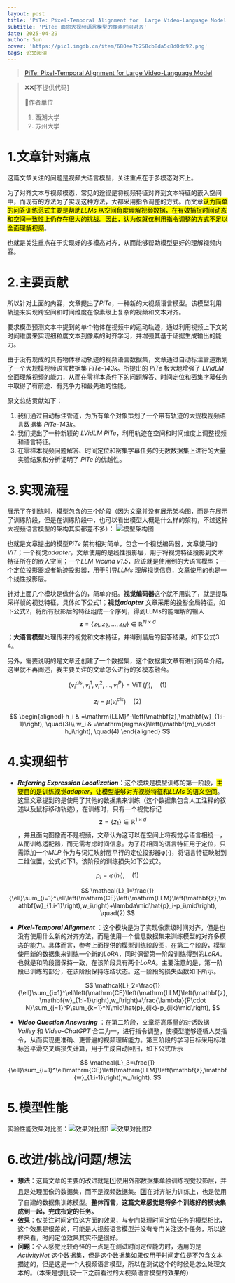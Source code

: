 ```yaml
---
layout: post
title: 'PiTe: Pixel-Temporal Alignment for  Large Video-Language Model ECCV 2024'
subtitle: 'PiTe: 面向大视频语言模型的像素时间对齐'
date: 2025-04-29
author: Sun
cover: 'https://pic1.imgdb.cn/item/680ee7b258cb8da5c8d0dd92.png'
tags: 论文阅读
---
```


> [PiTe: Pixel-Temporal Alignment for  Large Video-Language Model](https://www.ecva.net/papers/eccv_2024/papers_ECCV/papers/00744.pdf)

> ❌❌[不提供代码]
> 
> 📌作者单位
> 
> 1. 西湖大学
> 2. 苏州大学

# 1.文章针对痛点

这篇文章关注的问题是视频大语言模型，关注重点在于多模态对齐上。

为了对齐文本与视频模态，常见的途径是将视频特征对齐到文本特征的嵌入空间中，而现有的方法为了实现这种方法，大都采用指令调整的方式。而文章<mark>认为简单的问答训练范式主要是帮助*LLMs* 从空间角度理解视频数据，在有效捕捉时间动态和空间一致性上仍存在很大的挑战。因此，认为仅就仅利用指令调整的方式不足以全面理解视频</mark>。

也就是关注重点在于实现好的多模态对齐，从而能够帮助模型更好的理解视频内容。

# 2.主要贡献

所以针对上面的内容，文章提出了*PiTe*，一种新的大视频语言模型。该模型利用轨迹来实现跨空间和时间维度在像素级上复杂的视频和文本对齐。

要求模型预测文本中提到的单个物体在视频中的运动轨迹，通过利用视频上下文的时间维度来实现细粒度文本到像素的对齐学习，并增强其基于证据生成输出的能力。

由于没有现成的具有物体移动轨迹的视频语言数据集，文章通过自动标注管道策划了一个大规模视频语言数据集 *PiTe-143k*。所提出的 *PiTe* 极大地增强了 *LVidLM* 全面理解视频的能力，从而在零样本条件下的问题解答、时间定位和密集字幕任务中取得了有前途、有竞争力和最先进的性能。

原文总结贡献如下：

1. 我们通过自动标注管道，为所有单个对象策划了一个带有轨迹的大规模视频语言数据集 *PiTe-143k*。
2. 我们提出了一种新颖的 *LVidLM PiTe*，利用轨迹在空间和时间维度上调整视频和语言特征。
3. 在零样本视频问题解答、时间定位和密集字幕任务的无数数据集上进行的大量实验结果和分析证明了 *PiTe* 的优越性。

# 3.实现流程

展示了在训练时，模型包含的三个阶段（因为文章并没有展示架构图，而是在展示了训练阶段，但是在训练阶段中，也可以看出模型大概是什么样的架构，不过这种大视频语言模型的架构其实都差不多）：
![模型架构图](https://pic1.imgdb.cn/item/680f2c1958cb8da5c8d203dd.png)

也就是文章提出的模型*PiTe* 架构相对简单，包含一个视觉编码器，文章使用的*ViT*；一个视觉*adapter*，文章使用的是线性投影层，用于将视觉特征投影到文本特征所在的嵌入空间；一个*LLM Vicuna v1.5*，应该就是使用到的大语言模型；一个定位投影器或者轨迹投影器，用于引导*LLMs* 理解视觉信息，文章使用的也是一个线性投影层。

针对上面几个模块是做什么的，简单介绍。**视觉编码器**这个就不用说了，就是提取采样帧的视觉特征，具体如下公式1；**视觉*adapter*** 文章采用的投影全局特征，如下公式2，将所有投影后的特征组成一个序列，得到LLMs的能理解的输入$$\mathbf{z}=\{z_1,z_2,\ldots,z_N\}\in\mathbb{R}^{N\times d}$$；**大语言模型**处理传来的视觉和文本特征，并得到最后的回答结果，如下公式3 4。

另外，需要说明的是文章还创建了一个数据集，这个数据集文章有进行简单介绍，这里就不再阐述，我主要关注的文章怎么进行的多模态融合。

$$
\left\{v_{i}^{c l s}, v_{i}^{1}, v_{i}^{2}, \ldots, v_{i}^{P}\right\}=\operatorname{ViT}\left(f_{i}\right),	\quad(1)
$$

$$
z_i=\mu\left(v_i^{cls}\right)	\quad(2)
$$

$$
\begin{aligned}
h_i & =\mathrm{LLM}^-\left(\mathbf{z},\mathbf{w}_{1:i-1}\right), \quad(3)\\
w_i & =\mathrm{argmax}\left(\mathbf{m}_v\cdot h_i\right),	\quad(4)
\end{aligned}
$$

# 4.实现细节

* ***Referring Expression Localization***：这个模块是模型训练的第一阶段，<mark>主要目的是训练视觉*adapter*，让模型能够对齐视觉特征和*LLMs* 的语义空间</mark>。这里文章提到的是使用了其他的数据集来训练（这个数据集包含人工注释的叙述以及鼠标移动轨迹），在训练时，只有一个视觉标记 $$\mathbf{z}=\left\{z_{1}\right\} \in \mathbb{R}^{1 \times d}$$ ，并且面向图像而不是视频，文章认为这可以在空间上将视觉与语言相统一，从而训练适配器，而无需考虑时间信息。为了将相同的语言特征用于定位，只需添加一个*MLP* 作为与词汇映射层平行的定位投影器φ(·)，将语言特征映射到二维位置，公式如下1。该阶段的训练损失如下公式2。

$$
p_i=\varphi(h_i),	\quad(1)
$$

$$
\mathcal{L}_1=\frac{1}{\ell}\sum_{i=1}^\ell\left(\mathrm{CE}\left(\mathrm{LLM}\left(\mathbf{z},\mathbf{w}_{1:i-1}\right),w_i\right)+\lambda\mid\hat{p}_i-p_i\mid\right),	\quad(2)
$$

* ***Pixel-Temporal Alignment*** ：这个模块是为了实现像素级时间对齐，但是也没有使用什么新的对齐方法，而是使用一个信息数据集来训练模型的对齐多模态的能力。具体而言，参考上面提供的模型训练阶段图，在第二个阶段，模型使用新的数据集来训练一个新的*LoRA*，同时保留第一阶段训练得到的*LoRA*。也就是和阶段图保持一致，在该阶段具有两个*LoRA*。主要注意的是，第一阶段已训练的部分，在该阶段保持冻结状态。这一阶段的损失函数如下所示。
  
  $$
  \mathcal{L}_2=\frac{1}{\ell}\sum_{i=1}^\ell\left(\mathrm{CE}\left(\mathrm{LLM}\left(\mathbf{z},\mathbf{w}_{1:i-1}\right),w_i\right)+\frac{\lambda}{P\cdot N}\sum_{j=1}^P\sum_{k=1}^N\mid\hat{p}_{ijk}-p_{ijk}\mid\right),
  $$
* ***Video Question Answering*** ：在第二阶段，文章将高质量的对话数据 *Valley* 和 *Video-ChatGPT* 合二为一，进行指令调整，使模型能够遵循人类指令，从而实现更准确、更普遍的视频理解能力。第三阶段的学习目标采用标准标签平滑交叉熵损失计算，用于生成自动回归，如下公式所示

$$
\mathcal{L}_3=\frac{1}{\ell}\sum_{i=1}^\ell\mathrm{CE}\left(\mathrm{LLM}\left(\mathbf{z},\mathbf{w}_{1:i-1}\right),w_i\right).
$$

# 5.模型性能

实验性能效果对比图：![效果对比图1](https://pic1.imgdb.cn/item/68103b7958cb8da5c8d30e38.png)
![效果对比图2](https://pic1.imgdb.cn/item/68103b9e58cb8da5c8d30e44.png)

# 6.改进/挑战/问题/想法

* **想法**：这篇文章的主要的改进就是1️⃣使用外部数据集单独训练视觉投影层，并且是处理图像的数据集，而不是视频数据集。2️⃣在对齐能力训练上，也是使用了自建的数据集训练模型。**整体而言，这篇文章感觉是将多个训练好的模块集成到一起，完成指定的任务。**
* **效果**：仅关注时间定位这方面的效果，与专门处理时间定位任务的模型相比，这个效果是很差的，可能是大视频语言模型并没有专门关注这个任务，所以这样来看，时间定位效果其实不是很好。
* **问题**：个人感觉比较奇怪的一点是在测试时间定位能力时，选用的是*ActivityNet* 这个数据集，但是这个数据集如果仅用于时间定位是不包含文本描述的，但是这是一个大视频语言模型，所以在测试这个的时候是怎么处理文本的。（本来是想比较一下之前看过的大视频语言模型的效果的）

